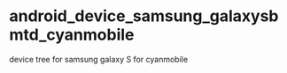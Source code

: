 android_device_samsung_galaxysbmtd_cyanmobile
=============================================

device tree for samsung galaxy S  for cyanmobile
